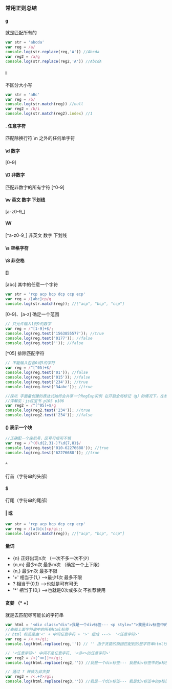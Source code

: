 ### 常用正则总结
#### g
就是匹配所有的
```javascript
var str = 'abcda'
var reg = /a/
console.log(str.replace(reg,'A')) //Abcda
var reg2 = /a/g
console.log(str.replace(reg2,'A')) //AbcdA
```
#### i
不区分大小写
```javascript
var str = 'aBc'
var reg = /b/
console.log(str.match(reg)) //null
var reg2 = /b/i
console.log(str.match(reg2).index) //1
```
#### . 任意字符
匹配除换行符 \n 之外的任何单字符
#### \d 数字
[0-9]
#### \D 非数字
匹配非数字的所有字符 [^0-9]
#### \w 英文 数字 下划线
[a-z0-9_]
#### \W
[^a-z0-9_] 非英文 数字 下划线
#### \s 空格字符
#### \S 非空格
#### []
[abc] 其中的任意一个字符
```javascript
var str = 'rcp acp bcp dcp ccp ecp'
var reg = /[abc]cp/g
console.log(str.match(reg)); //["acp", "bcp", "ccp"]
```
[0-9]、[a-z] 确定一个范围
```javascript
// 只允许输入1到9的数字
var reg = /^[1-9]+$/;
console.log(reg.test('1563855577')); //true
console.log(reg.test('0177')); //false
console.log(reg.test('')); //false
```
[^05] 排除匹配字符
```javascript
// 不能输入包含0或5的字符
var reg = /^[^05]+$/
console.log(reg.test('01')); //false
console.log(reg.test('015')); //false
console.log(reg.test('234')); //true
console.log(reg.test('34abc')); //true

//踩坑 字面量创建的表达式始终会共享一个RegExp实例 在开启全局标记（g）的情况下，在参数相同的前提下多次调用test方法会返回不同的结果
//详解见：js红宝书 p105 p106
var reg2 = /^[^05]+$/g
console.log(reg2.test('234')); //true
console.log(reg2.test('234')); //false

```
#### () 表示一个块
```javascript
//正确配一个座机号，区号可填可不填
var reg = /^(0\d{2,3}-)?\d{7,8}$/
console.log(reg.test('010-62276688')); //true
console.log(reg.test('62276688')); //true
```
#### ^
行首（字符串的头部）
#### $
行尾（字符串的尾部）
#### | 或
```javascript
var str = 'rcp acp bcp dcp ccp ecp'
var reg = /[a|b|c]cp/gi;;
console.log(str.match(reg)); //["acp", "bcp", "ccp"]
```

#### 量词
+ {n}   正好出现n次 （一次不多一次不少）
+ {n,m} 最少n次 最多m次 （确定一个上下限）
+ {n,}  最少n次 最多不限
+ '+'   相当于{1,}  -->最少1次 最多不限
+ ?     相当于{0,1} -->也就是可有可无
+ '*'     相当于{0,}  -->也就是0次或多次 不推荐使用

#### 贪婪 （* +）
就是去匹配尽可能长的字符串
```javascript
var html = '<div class="div">我是一个div标签--- <p style="">我是div标签中的p标签--- <span>我是p标签中的span标签.</span></p></div>'
//去掉上面字符串中的所有html标签
// html 标签是由'<' + 中间任意字符 + '>' 组成 --->  '<任意字符>'
var reg = /<.+>/gi;
console.log(html.replace(reg,'')) // '' 由于贪婪的原因匹配到的是字符串html行首的'<' + 中间的任意字符 + 行尾的'>'

// '<任意字符>' 中间不是任意字符, '<非<>的任意字符>'
var reg2 = /<[^<>]]+>/gi;
console.log(html.replace(reg2,'')) //我是一个div标签--- 我是div标签中的p标签--- 我是p标签中的span标签.

// 通过 ? 转换为非贪婪
var reg3 = /<.+?>/gi;
console.log(html.replace(reg3,'')) //我是一个div标签--- 我是div标签中的p标签--- 我是p标签中的span标签.
```